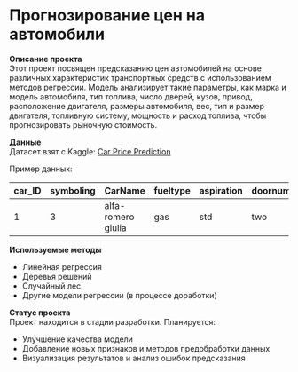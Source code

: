# Прогнозирование цен на автомобили

**Описание проекта**  
Этот проект посвящен предсказанию цен автомобилей на основе различных характеристик транспортных средств с использованием методов регрессии. Модель анализирует такие параметры, как марка и модель автомобиля, тип топлива, число дверей, кузов, привод, расположение двигателя, размеры автомобиля, вес, тип и размер двигателя, топливную систему, мощность и расход топлива, чтобы прогнозировать рыночную стоимость.  

**Данные**  
Датасет взят с Kaggle: [Car Price Prediction](https://www.kaggle.com/datasets/hellbuoy/car-price-prediction)  

Пример данных:  

| car_ID | symboling | CarName            | fueltype | aspiration | doornumber | carbody     | drivewheel | enginelocation | wheelbase | carlength | carwidth | carheight | curbweight | enginetype | cylindernumber | enginesize | fuelsystem | boreratio | stroke | compressionratio | horsepower | peakrpm | citympg | highwaympg | price  |
|--------|-----------|------------------|----------|------------|------------|------------|------------|----------------|-----------|-----------|----------|-----------|------------|------------|----------------|------------|------------|-----------|--------|-----------------|------------|---------|---------|------------|--------|
| 1      | 3         | alfa-romero giulia | gas      | std        | two        | convertible | rwd        | front          | 88.6      | 168.8     | 64.1     | 48.8      | 2548       | dohc       | four           | 130        | mpfi       | 3.47      | 2.68   | 9               | 111        | 5000    | 21      | 27         | 13495  |

**Используемые методы**  
- Линейная регрессия  
- Деревья решений  
- Случайный лес  
- Другие модели регрессии (в процессе доработки)  

**Статус проекта**  
Проект находится в стадии разработки. Планируется:  
- Улучшение качества модели  
- Добавление новых признаков и методов предобработки данных  
- Визуализация результатов и анализ ошибок предсказания  

